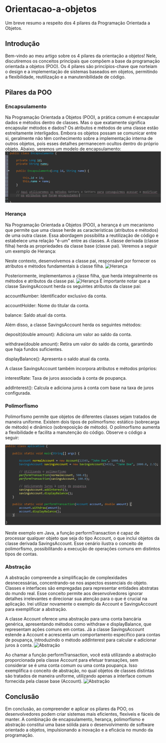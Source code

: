 # Orientacao-a-objetos
Um breve resumo a respeito dos 4 pilares da Programação Orientada a Objetos.

## Introdução
  Bem-vindo ao meu artigo sobre os 4 pilares da orientação a objetos! Nele, discutiremos os conceitos principais que compõem a base da programação orientada a objetos (POO). Os 4 pilares são princípios-chave que norteiam o design e a implementação de sistemas baseados em objetos, permitindo a flexibilidade, reutilização e a manutenibilidade de código.

## Pilares da POO

### Encapsulamento

 Na Programação Orientada a Objetos (POO), a prática comum é encapsular dados e métodos dentro de classes. Mas o que exatamente significa encapsular métodos e dados? Os atributos e métodos de uma classe estão estreitamente interligados. Embora os objetos possam se comunicar entre si, geralmente não têm conhecimento sobre a implementação interna de outros objetos, pois esses detalhes permanecem ocultos dentro do próprio objeto. Abaixo, veremos um modelo de encapsulamento:
 ![Encapsulamento](https://github.com/VictorOliveira28/Orientacao-a-objetos/raw/main/imagens/Encapsulamento.png)

 ### Herança
  Na Programação Orientada a Objetos (POO), a herança é um mecanismo que permite que uma classe herde as características (atributos e métodos) de uma outra classe. Essa abordagem possibilita a reutilização de código e estabelece uma relação "é-um" entre as classes. A classe derivada (classe filha) herda as propriedades da classe base (classe pai). Veremos a seguir um exemplo de Herança:

  Neste contexto, desenvolvemos a classe pai, responsável por fornecer os atributos e métodos fundamentais à classe filha.
  ![Herança](https://github.com/VictorOliveira28/Orientacao-a-objetos/blob/main/imagens/heran%C3%A7a1.png)

  Posteriormente, implementamos a classe filha, que herda integralmente os métodos e atributos da classe pai.
  ![Herança](https://github.com/VictorOliveira28/Orientacao-a-objetos/blob/main/imagens/heran%C3%A7a2.png)
  É importante notar que a classe SavingsAccount herda os seguintes atributos da classe pai:

accountNumber: Identificador exclusivo da conta.

accountHolder: Nome do titular da conta.

balance: Saldo atual da conta.

Além disso, a classe SavingsAccount herda os seguintes métodos:

deposit(double amount): Adiciona um valor ao saldo da conta.

withdraw(double amount): Retira um valor do saldo da conta, garantindo que haja fundos suficientes.

displayBalance(): Apresenta o saldo atual da conta.

A classe SavingsAccount também incorpora atributos e métodos próprios:

interestRate: Taxa de juros associada à conta de poupança.

addInterest(): Calcula e adiciona juros à conta com base na taxa de juros configurada.

### Polimorfismo

Polimorfismo permite que objetos de diferentes classes sejam tratados de maneira uniforme. Existem dois tipos de polimorfismo: estático (sobrecarga de método) e dinâmico (sobreposição de método). O polimorfismo aumenta a flexibilidade e facilita a manutenção do código. Observe o código a seguir:

![Polimorfismo](https://github.com/VictorOliveira28/Orientacao-a-objetos/blob/main/imagens/Captura%20de%20tela%202024-01-16%20145157.png)

Neste exemplo em Java, a função performTransaction é capaz de processar qualquer objeto que seja do tipo Account, o que inclui objetos da classe derivada SavingsAccount. Esse cenário ilustra o conceito de polimorfismo, possibilitando a execução de operações comuns em distintos tipos de contas.

### Abstração

A abstração compreende a simplificação de complexidades desnecessárias, concentrando-se nos aspectos essenciais do objeto. Classes e interfaces são empregadas para representar entidades abstratas do mundo real. Esse conceito permite aos desenvolvedores ignorar detalhes irrelevantes e direcionar sua atenção para o que é crucial na aplicação.
Irei utilizar novamente o exemplo da Account e SavingsAccount para exemplificar a abstração.

A classe Account oferece uma abstração para uma conta bancária genérica, apresentando métodos como withdraw e displayBalance, que representam ações comuns em contas. Já a classe SavingsAccount estende a Account e acrescenta um comportamento específico para contas de poupança, introduzindo o método addInterest para calcular e adicionar juros à conta.
![Abstração](https://github.com/VictorOliveira28/Orientacao-a-objetos/blob/main/imagens/heran%C3%A7a1.png)
 

 Ao chamar a função performTransaction, você está utilizando a abstração proporcionada pela classe Account para efetuar transações, sem considerar se é uma conta comum ou uma conta poupança. Isso exemplifica o conceito de abstração, no qual objetos de classes distintas são tratados de maneira uniforme, utilizando apenas a interface comum fornecida pela classe base (Account). 
 ![Abstração](https://github.com/VictorOliveira28/Orientacao-a-objetos/blob/main/imagens/heran%C3%A7a2.png)

 ## Conclusão

Em conclusão, ao compreender e aplicar os pilares da POO, os desenvolvedores podem criar sistemas mais eficientes, flexíveis e fáceis de manter. A combinação de encapsulamento, herança, polimorfismo e abstração constitui uma base sólida para o desenvolvimento de software orientado a objetos, impulsionando a inovação e a eficácia no mundo da programação.



 
